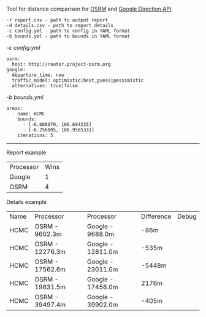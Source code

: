Tool for distance comparison for [OSRM](http://project-osrm.org) and [Google Direction API](https://developers.google.com/maps/documentation/directions/).

```
-r report.csv - path to output report
-d details.csv - path to report details
-c config.yml - path to config in YAML format
-b bounds.yml - path to bounds in YAML format
```

*-c config.yml*
```
osrm:
  host: http://router.project-osrm.org
google:
  departure_time: now
  traffic_model: optimistic|best_guess|pessimistic
  alternatives: true|false
```

*-b bounds.yml*
```
areas:
  - name: HCMC
    bounds:
      - [-6.088070, 106.694235]
      - [-6.256005, 106.9565331]
    iterations: 5
```

---
Report example

|           |      |
|-----------|------|
| Processor | Wins |
| Google    | 1    |
| OSRM      | 4    |

Details example

|      |                 |                   |            |       |
|------|-----------------|-------------------|------------|-------|
| Name | Processor       | Processor         | Difference | Debug |
| HCMC | OSRM - 9602.3m  | Google - 9688.0m  | -86m       |       |
| HCMC | OSRM - 12276.3m | Google - 12811.0m | -535m      |       |
| HCMC | OSRM - 17562.6m | Google - 23011.0m | -5448m     |       |
| HCMC | OSRM - 19631.5m | Google - 17456.0m | 2176m      |       |
| HCMC | OSRM - 39497.4m | Google - 39902.0m | -405m      |       |